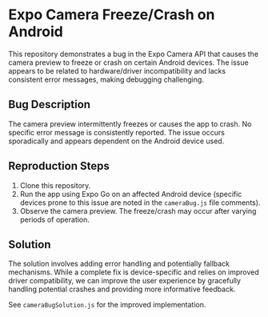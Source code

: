 # Expo Camera Freeze/Crash on Android

This repository demonstrates a bug in the Expo Camera API that causes the camera preview to freeze or crash on certain Android devices.  The issue appears to be related to hardware/driver incompatibility and lacks consistent error messages, making debugging challenging.

## Bug Description

The camera preview intermittently freezes or causes the app to crash.  No specific error message is consistently reported.  The issue occurs sporadically and appears dependent on the Android device used.

## Reproduction Steps

1. Clone this repository.
2. Run the app using Expo Go on an affected Android device (specific devices prone to this issue are noted in the `cameraBug.js` file comments).
3. Observe the camera preview. The freeze/crash may occur after varying periods of operation.

## Solution

The solution involves adding error handling and potentially fallback mechanisms. While a complete fix is device-specific and relies on improved driver compatibility, we can improve the user experience by gracefully handling potential crashes and providing more informative feedback.

See `cameraBugSolution.js` for the improved implementation.